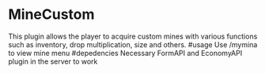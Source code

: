 # MineCustom
This plugin allows the player to acquire custom mines with various functions such as inventory, drop multiplication, size and others.
#usage
Use /mymina to view mine menu
#depedencies
Necessary FormAPI and EconomyAPI plugin in the server to work
